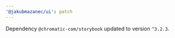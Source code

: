 ```yaml
---
'@jakubmazanec/ui': patch
---
```

Dependency `@chromatic-com/storybook` updated to version `^3.2.3`.
